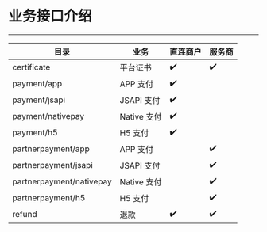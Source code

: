 # 业务接口介绍

---

| 目录 | 业务|直连商户|服务商|
| --- | --- | --- | --- |
| certificate | 平台证书 | ✔️ | ✔️ |
| payment/app | APP 支付| ✔️ |  |
| payment/jsapi | JSAPI 支付| ✔️ |  |
| payment/nativepay | Native 支付 | ✔️ |  |
| payment/h5 | H5 支付| ✔️ | |
| partnerpayment/app | APP 支付|  | ✔️ |
| partnerpayment/jsapi | JSAPI 支付|  | ✔️ |
| partnerpayment/nativepay | Native 支付 |  | ✔️ |
| partnerpayment/h5 | H5 支付|  | ✔️ |
| refund | 退款|✔️|✔️|
